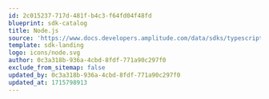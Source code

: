 ```yaml
---
id: 2c015237-717d-481f-b4c3-f64fd04f48fd
blueprint: sdk-catalog
title: Node.js
source: 'https://www.docs.developers.amplitude.com/data/sdks/typescript-node/'
template: sdk-landing
logo: icons/node.svg
author: 0c3a318b-936a-4cbd-8fdf-771a90c297f0
exclude_from_sitemap: false
updated_by: 0c3a318b-936a-4cbd-8fdf-771a90c297f0
updated_at: 1715798913
---
```

